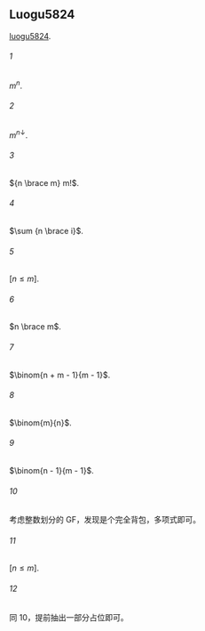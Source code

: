 ## Luogu5824

[luogu5824](https://www.luogu.com.cn/problem/P5824). 

###### 1

$m^n$.

###### 2

$m^{n\downarrow}$.

###### 3

${n \brace m} m!$.

###### 4

$\sum {n \brace i}$.

###### 5

$[n \le m]$.

###### 6

$n \brace m$.

###### 7

$\binom{n + m - 1}{m - 1}$.

###### 8

$\binom{m}{n}$.

###### 9

$\binom{n - 1}{m - 1}$.

###### 10

考虑整数划分的 GF，发现是个完全背包，多项式即可。

###### 11

$[n \le m]$.

###### 12

同 10，提前抽出一部分占位即可。

